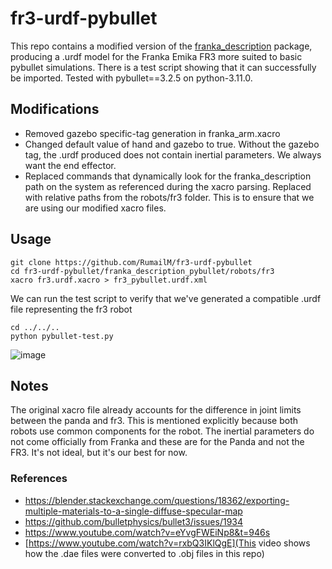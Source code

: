 # fr3-urdf-pybullet
This repo contains a modified version of the [franka_description](https://github.com/frankaemika/franka_ros/tree/develop/franka_description) package, producing a .urdf model for the Franka Emika FR3 more suited to basic pybullet simulations. There is a test script showing that it can successfully be imported. Tested with pybullet==3.2.5 on python-3.11.0.

## Modifications

 - Removed gazebo specific-tag generation in franka_arm.xacro
 - Changed default value of hand and gazebo to true. Without the gazebo tag, the .urdf produced does not contain inertial parameters. We always want the end effector.
 - Replaced commands that dynamically look for the franka_description path on the system as referenced during the xacro parsing. Replaced with relative paths from the robots/fr3 folder. This is to ensure that we are using our modified xacro files.

## Usage

    git clone https://github.com/RumailM/fr3-urdf-pybullet
    cd fr3-urdf-pybullet/franka_description_pybullet/robots/fr3
    xacro fr3.urdf.xacro > fr3_pybullet.urdf.xml
We can run the test script to verify that we've generated a compatible .urdf file representing the fr3 robot

    cd ../../..
    python pybullet-test.py
    

![image](https://user-images.githubusercontent.com/36772370/198956116-d55df626-0314-4670-bc0c-d656d6e74270.png)

    
## Notes 
The original xacro file already accounts for the difference in joint limits between the panda and fr3. This is mentioned explicitly because both robots use common components for the robot. The inertial parameters do not come officially from Franka and these are for the Panda and not the FR3. It's not ideal, but it's our best for now.

### References
- https://blender.stackexchange.com/questions/18362/exporting-multiple-materials-to-a-single-diffuse-specular-map
- https://github.com/bulletphysics/bullet3/issues/1934
- https://www.youtube.com/watch?v=eYvgFWEiNp8&t=946s
- [https://www.youtube.com/watch?v=rxbQ3IKlQgE](This video shows how the .dae files were converted to .obj files in this repo)
